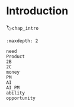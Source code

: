 # Introduction
:label:`chap_intro`

```toc
:maxdepth: 2

need
Product
2B
2C
money
PM
AI
AI_PM
ability
opportunity
```
